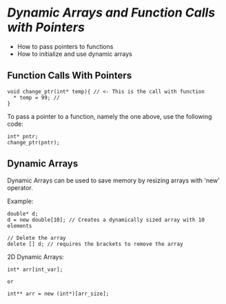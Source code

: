 # *Dynamic Arrays and Function Calls with Pointers*
* How to pass pointers to functions
* How to initialize and use dynamic arrays

## Function Calls With Pointers

    void change_ptr(int* temp){ // <- This is the call with function
      * temp = 99; //
    }

To pass a pointer to a function, namely the one above, use the following code:

    int* pntr;
    change_ptr(pntr);

## Dynamic Arrays
Dynamic Arrays can be used to save memory by resizing arrays with 'new' operator.

  Example:

    double* d;
    d = new double[10]; // Creates a dynamically sized array with 10 elements

    // Delete the array
    delete [] d; // requires the brackets to remove the array
    
    
  2D Dynamic Arrays:
  
    int* arr[int_var];
    
    or
    
    int** arr = new (int*)[arr_size];
